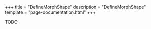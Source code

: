+++
title = "DefineMorphShape"
description = "DefineMorphShape"
template = "page-documentation.html"
+++

TODO
